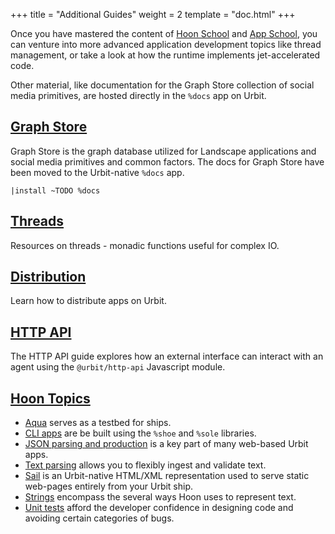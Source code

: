 +++
title = "Additional Guides"
weight = 2
template = "doc.html"
+++

Once you have mastered the content of [Hoon School](/guides/core/hoon-school)
and [App School](/guides/core/app-school), you can venture into more advanced
application development topics like thread management, or take a look at how
the runtime implements jet-accelerated code.

Other material, like documentation for the Graph Store collection of social
media primitives, are hosted directly in the `%docs` app on Urbit.

## [Graph Store](/docs/userspace/graph-store)

Graph Store is the graph database utilized for Landscape applications and social
media primitives and common factors.  The docs for Graph Store have been moved
to the Urbit-native `%docs` app.

```hoon
|install ~TODO %docs
```

## [Threads](/guides/additional/threads/)

Resources on threads - monadic functions useful for complex IO.

## [Distribution](/guides/additional/dist/dist)

Learn how to distribute apps on Urbit.

## [HTTP API](/guides/additional/http-api-guide)

The HTTP API guide explores how an external interface can interact with an agent
using the `@urbit/http-api` Javascript module.

## [Hoon Topics](/guides/additional/hoon)

- [Aqua](/guides/additional/hoon/aqua) serves as a testbed for ships.
- [CLI apps](/guides/additional/hoon/cli-tutorial) are be built using the
  `%shoe` and `%sole` libraries.
- [JSON parsing and production](/guides/additional/hoon/json-guide) is a key
  part of many web-based Urbit apps.
- [Text parsing](/guides/additional/hoon/parsing) allows you to flexibly ingest
  and validate text.
- [Sail](/guides/additional/hoon/sail) is an Urbit-native HTML/XML
  representation used to serve static web-pages entirely from your Urbit ship.
- [Strings](/guides/additional/hoon/strings) encompass the several ways Hoon
  uses to represent text.
- [Unit tests](/guides/additional/hoon/unit-tests) afford the developer
  confidence in designing code and avoiding certain categories of bugs.

